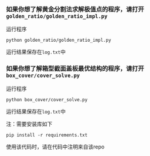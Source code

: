 ### 如果你想了解黄金分割法求解极值点的程序，请打开`golden_ratio/golden_ratio_impl.py`
运行程序
```shell
python golden_ratio/golden_ratio_impl.py
```
运行结果保存在`log.txt`中

### 如果你想了解箱型截面盖板最优结构的程序，请打开`box_cover/cover_solve.py`
运行程序
```shell
python box_cover/cover_solve.py
```
运行结果保存在`log.txt`中

注：需要安装库如下
```shell
pip install -r requirements.txt
```
使用该代码时，请在代码中注明来自该repo